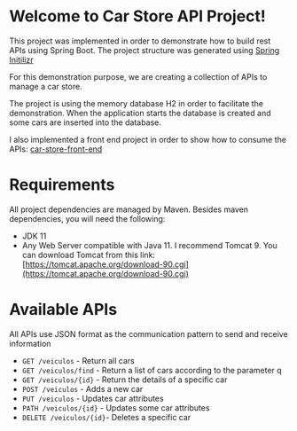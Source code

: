 # Welcome to Car Store API Project!

This project was implemented in order to demonstrate how to build rest APIs using Spring Boot.  The project structure was generated using [Spring Initilizr](https://start.spring.io/)

For this demonstration purpose, we are creating a collection of APIs to manage a car store. 

The project is using the memory database H2 in order to facilitate the demonstration. When the application starts the database is created and some cars are inserted into the database. 


I also implemented a front end project in order to show how to consume the APIs: [car-store-front-end](https://github.com/aaperei/car-store-front-end)


# Requirements
All project dependencies are managed by Maven. Besides maven dependencies, you will need the following:

 - JDK 11
 - Any Web Server compatible with Java 11. I recommend Tomcat 9. You can download Tomcat from this link: [https://tomcat.apache.org/download-90.cgi](https://tomcat.apache.org/download-90.cgi)

# Available APIs
All APIs use JSON format as the communication pattern to send and receive information

 - `GET /veiculos` - Return all cars
 - `GET /veiculos/find` - Return a list of cars according to the parameter q
 - `GET /veiculos/{id}` - Return the details of a specific car
 - `POST /veiculos` - Adds a new car
 - `PUT /veiculos` - Updates car attributes 
 - `PATH /veiculos/{id}` - Updates some car attributes 
 - `DELETE /veiculos/{id}`- Deletes a specific car